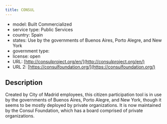 ```yaml
---
title: CONSUL
---
```


- model: Built Commercialized
- service type: Public Services
- country: Spain
- states: Use by the governments of Buenos Aires, Porto Alegre, and New York
- government type: 
- license: open
- URL: [http://consulproject.org/en/](http://consulproject.org/en/)
- URL 2: [https://consulfoundation.org/](https://consulfoundation.org/)

## Description

Created by City of Madrid employees, this citizen participation tool is in use by the governments of Buenos Aires, Porto Alegre, and New York, though it seems to be mostly deployed by private organizations. It is now maintained by the Consul Foundation, which has a board comprised of private organizations.
